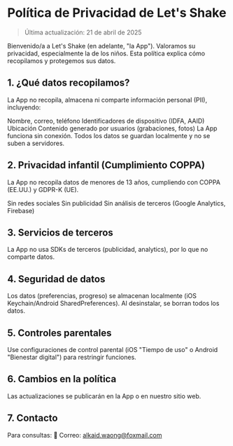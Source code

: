 # Política de Privacidad de Let's Shake
> Última actualización: 21 de abril de 2025

Bienvenido/a a Let's Shake (en adelante, "la App"). Valoramos su privacidad, especialmente la de los niños. Esta política explica cómo recopilamos y protegemos sus datos.

## 1. ¿Qué datos recopilamos?
La App no recopila, almacena ni comparte información personal (PII), incluyendo:

Nombre, correo, teléfono
Identificadores de dispositivo (IDFA, AAID)
Ubicación
Contenido generado por usuarios (grabaciones, fotos)
La App funciona sin conexión. Todos los datos se guardan localmente y no se suben a servidores.

## 2. Privacidad infantil (Cumplimiento COPPA)
La App no recopila datos de menores de 13 años, cumpliendo con COPPA (EE.UU.) y GDPR-K (UE).

Sin redes sociales
Sin publicidad
Sin análisis de terceros (Google Analytics, Firebase)
## 3. Servicios de terceros
La App no usa SDKs de terceros (publicidad, analytics), por lo que no comparte datos.

## 4. Seguridad de datos
Los datos (preferencias, progreso) se almacenan localmente (iOS Keychain/Android SharedPreferences).
Al desinstalar, se borran todos los datos.
## 5. Controles parentales
Use configuraciones de control parental (iOS "Tiempo de uso" o Android "Bienestar digital") para restringir funciones.

## 6. Cambios en la política
Las actualizaciones se publicarán en la App o en nuestro sitio web.

## 7. Contacto
Para consultas:
📧 Correo: alkaid.waong@foxmail.com
